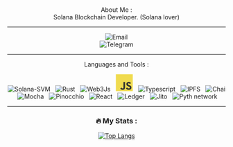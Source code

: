<div align="center">
  <div id="header" align="center">
<!--     <img src="https://gifdb.com/images/high/ethereum-crypto-currency-ze5wridyq212wbi8.webp" width="500"/> -->

  <!--   <p>
        <strong>
          In Solana We Believe
        </strong>
    </p> -->
  </div>

  <br />

  About Me :
  <br />
  Solana Blockchain Developer. (Solana lover)

  ---

  <div id="badges" align="center">
    <img src="https://img.shields.io/badge/email-poor123mn%40gmail.com-blue" alt="Email" title="poor123mn@gmail.com"/>
  </div>

  <div id="badges" align="center">
    <img src="https://img.shields.io/badge/telegram-@pooriaSol-yellow" alt="Telegram" title="@pooriaSol"/>
  </div>

  ---

 Languages and Tools :
  <br />
  <div align="center">
    <img src="https://solana.com/src/img/branding/solanaLogo.svg" title="Solana" alt="Solana-SVM" width="120" height="40"/>&nbsp;&nbsp;
    <img src="https://upload.wikimedia.org/wikipedia/commons/thumb/d/d5/Rust_programming_language_black_logo.svg/1024px-Rust_programming_language_black_logo.svg.png" title="Rust" alt="Rust" width="40" height="40"/>&nbsp;&nbsp;
    <img src="https://github.com/web3/web3.js/blob/1.x/assets/logo/web3js.jpg" title="solana-web3.js" alt="Web3Js" width="40" height="40"/>&nbsp;&nbsp;
    <img src="https://github.com/devicons/devicon/blob/master/icons/javascript/javascript-original.svg" title="JavaScript" alt="JavaScript" width="40" height="40"/>&nbsp;&nbsp;
    <img src="https://cdn.worldvectorlogo.com/logos/typescript.svg" title="Typescript" alt="Typescript" width="40" height="40"/>&nbsp;&nbsp;
    <img src="https://docs.ipfs.tech/images/ipfs-logo.svg" title="IPFS" alt="IPFS" width="40" height="40"/>&nbsp;&nbsp;
    <img src="https://simpleicons.org/icons/chai.svg" title="Chai" alt="Chai" width="40" height="40"/>&nbsp;&nbsp;
    <img src="https://simpleicons.org/icons/mocha.svg" title="Mocha" alt="Mocha" width="40" height="40"/>&nbsp;&nbsp;
    <img src="https://private-user-images.githubusercontent.com/729235/355061608-3a1894b4-403f-4c35-90aa-548e7672fe90.jpg?jwt=eyJhbGciOiJIUzI1NiIsInR5cCI6IkpXVCJ9.eyJpc3MiOiJnaXRodWIuY29tIiwiYXVkIjoicmF3LmdpdGh1YnVzZXJjb250ZW50LmNvbSIsImtleSI6ImtleTUiLCJleHAiOjE3NDc3NTk5MDcsIm5iZiI6MTc0Nzc1OTYwNywicGF0aCI6Ii83MjkyMzUvMzU1MDYxNjA4LTNhMTg5NGI0LTQwM2YtNGMzNS05MGFhLTU0OGU3NjcyZmU5MC5qcGc_WC1BbXotQWxnb3JpdGhtPUFXUzQtSE1BQy1TSEEyNTYmWC1BbXotQ3JlZGVudGlhbD1BS0lBVkNPRFlMU0E1M1BRSzRaQSUyRjIwMjUwNTIwJTJGdXMtZWFzdC0xJTJGczMlMkZhd3M0X3JlcXVlc3QmWC1BbXotRGF0ZT0yMDI1MDUyMFQxNjQ2NDdaJlgtQW16LUV4cGlyZXM9MzAwJlgtQW16LVNpZ25hdHVyZT0wYzViZjQyMjdiZTVkMjhmY2UxZmQ2N2Y1MzM4MTc3MGQzODBkZWQ4OGVjZTdhZmQyYWU5NjlkMjk0YTAzZTQxJlgtQW16LVNpZ25lZEhlYWRlcnM9aG9zdCJ9.RLRoeL91qipQV-AVkhIZShg5x5cwfHB_AheUyM7h93w" title="Pinocchio" alt="Pinocchio" width="40" height="40"/>&nbsp;&nbsp;
    <img src="https://www.svgrepo.com/show/303500/react-1-logo.svg" title="React" alt="React" width="40" height="40"/>&nbsp;&nbsp;
    <img src="https://encrypted-tbn0.gstatic.com/images?q=tbn:ANd9GcSUYaVoLf82CBcm2vRYu4czfQQnpeGG9FFngtd0XKoO7w&s" title="Ledger" alt="Ledger" width="40" height="40"/>&nbsp;&nbsp;
    <img src="https://developers.moralis.com/wp-content/uploads/web3wiki/383-jito-labs/637addbc88eca622446a0718_EUxhSvvlD0ACa1oLK-6Vos_HoB1e-FF55Y54WfeE8JY-300x300.jpeg" title="Jito" alt="Jito" width="45" height="45"/>&nbsp;&nbsp;
    <img src="https://assets-global.website-files.com/6364e65656ab107e465325d2/63fce301f958a11be44ee780_trJIyRHle-zMiKV00iwgIa4zO8W9y5cmH2YTHt9ZnDU.jpeg" title="Pyth network" alt="Pyth network" width="45" height="45"/>&nbsp;&nbsp;
  </div>

  ---

  ### :fire: My Stats :
  [![Top Langs](https://github-readme-stats.vercel.app/api/top-langs/?username=pooriagg&layout=compact&theme=vision-friendly-dark)](https://github.com/anuraghazra/github-readme-stats)
</div>
